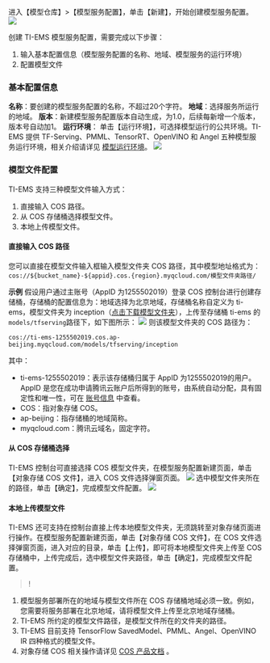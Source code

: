 进入【模型仓库】>【模型服务配置】，单击【新建】，开始创建模型服务配置。
![](https://main.qcloudimg.com/raw/f13a85f8950b97a22fd096abd2a90064.png)

创建 TI-EMS 模型服务配置，需要完成以下步骤：
1. 输入基本配置信息（模型服务配置的名称、地域、模型服务的运行环境）
2. 配置模型文件

### 基本配置信息
**名称**：要创建的模型服务配置的名称，不超过20个字符。
**地域**：选择服务所运行的地域。
**版本**：新建模型服务配置版本自动生成，为1.0，后续每新增一个版本，版本号自动加1。
**运行环境**： 单击【运行环境】，可选择模型运行的公共环境。TI-EMS 提供 TF-Serving、PMML、TensorRT、OpenVINO 和 Angel 五种模型服务运行环境，相关介绍请详见 [模型运行环境](https://cloud.tencent.com/document/product/1120/36600)。
![](https://main.qcloudimg.com/raw/b6bdc6f1675f97a4aaee14860ebe3e8f.png)

### 模型文件配置
TI-EMS 支持三种模型文件输入方式：
1. 直接输入 COS 路径。
2. 从 COS 存储桶选择模型文件。
3. 本地上传模型文件。


#### 直接输入 COS 路径
您可以直接在模型文件输入框输入模型文件夹 COS 路径，其中模型地址格式为：`cos://${bucket_name}-${appid}.cos.{region}.myqcloud.com/模型文件夹路径/`

**示例**
假设用户通过主账号（AppID 为1255502019）登录 COS 控制台进行创建存储桶，存储桶的配置信息为：地域选择为北京地域，存储桶名称自定义为 ti-ems，模型文件夹为 inception（[点击下载模型文件夹](http://ti-ems-1255502019.cosbj.myqcloud.com/tfserving/inception/inception_model.zip)），上传至存储桶 ti-ems 的`models/tfserving`路径下，如下图所示：
![](https://main.qcloudimg.com/raw/c011045e188606d08ac6eaee3e7eb476.png)
则该模型文件夹的 COS 路径为：
```
cos://ti-ems-1255502019.cos.ap-beijing.myqcloud.com/models/tfserving/inception
```
其中：
- ti-ems-1255502019：表示该存储桶归属于 AppID 为1255502019的用户。AppID 是您在成功申请腾讯云账户后所得到的账号，由系统自动分配，具有固定性和唯一性，可在 [账号信息](https://console.cloud.tencent.com/developer) 中查看。
- COS：指对象存储 COS。
- ap-beijing：指存储桶的地域简称。
- myqcloud.com：腾讯云域名，固定字符。

#### 从 COS 存储桶选择
TI-EMS 控制台可直接选择 COS 模型文件夹，在模型服务配置新建页面，单击【对象存储 COS 文件】，进入 COS 文件选择弹窗页面。
![](https://main.qcloudimg.com/raw/14022af76aafad30b01bfeb1ec8bd89e.png)
选中模型文件夹所在的路径，单击【确定】，完成模型文件配置。
![](https://main.qcloudimg.com/raw/864e32ced8bd0c0a01e707015ae9e329.png)

#### 本地上传模型文件
TI-EMS 还可支持在控制台直接上传本地模型文件夹，无须跳转至对象存储页面进行操作。在模型服务配置新建页面，单击【对象存储 COS 文件】，在 COS 文件选择弹窗页面，进入对应的目录，单击【上传】，即可将本地模型文件夹上传至 COS 存储桶中，上传完成后，选中模型文件夹路径，单击【确定】，完成模型文件配置。

>!
1. 模型服务部署所在的地域与模型文件所在 COS 存储桶地域必须一致。例如，您需要将服务部署在北京地域，请将模型文件上传至北京地域存储桶。
2. TI-EMS 所约定的模型文件路径，是模型文件所在的文件夹的路径。
3. TI-EMS 目前支持 TensorFlow SavedModel、PMML、Angel、OpenVINO IR 四种格式的模型文件。
4. 对象存储 COS 相关操作请详见 [COS 产品文档](https://cloud.tencent.com/document/product/436) 。






